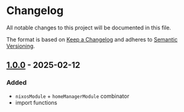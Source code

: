 <!-- markdownlint-disable MD024 -->

# Changelog

All notable changes to this project will be documented in this file.

The format is based on [Keep a Changelog](https://keepachangelog.com/en/1.0.0/)
and adheres to [Semantic Versioning](https://semver.org/).

## [1.0.0] - 2025-02-12

### Added

- `nixosModule` + `homeManagerModule` combinator
- import functions

[1.0.0]: https://github.com/altibiz/perch/releases/tag/1.0.0
